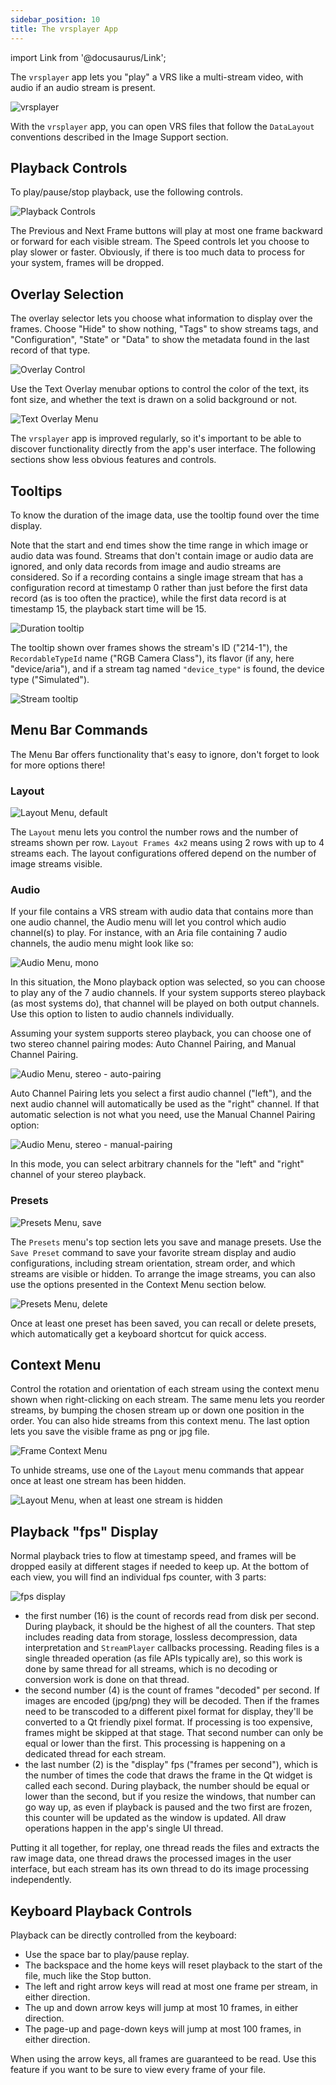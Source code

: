 ```yaml
---
sidebar_position: 10
title: The vrsplayer App
---
```


import Link from '@docusaurus/Link';

The `vrsplayer` app lets you "play" a VRS like a multi-stream video, with audio if an audio stream is present.

![vrsplayer](img/vrsplayer.png)

With the `vrsplayer` app, you can open VRS files that follow the `DataLayout` conventions described in the Image Support section.

## Playback Controls

To play/pause/stop playback, use the following controls.

![Playback Controls](img/Controls.png)

The Previous and Next Frame buttons will play at most one frame backward or forward for each visible stream. The Speed controls let you choose to play slower or faster. Obviously, if there is too much data to process for your system, frames will be dropped.

## Overlay Selection

The overlay selector lets you choose what information to display over the frames. Choose "Hide" to show nothing, "Tags" to show streams tags, and "Configuration", "State" or "Data" to show the metadata found in the last record of that type.

![Overlay Control](img/OverlayPopup.png)

Use the Text Overlay menubar options to control the color of the text, its font size, and whether the text is drawn on a solid background or not.

![Text Overlay Menu](img/TextOverlayMenu.png)

The `vrsplayer` app is improved regularly, so it's important to be able to discover functionality directly from the app's user interface. The following sections show less obvious features and controls.

## Tooltips

To know the duration of the image data, use the tooltip found over the time display.

Note that the start and end times show the time range in which image or audio data was found. Streams that don't contain image or audio data are ignored, and only data records from image and audio streams are considered. So if a recording contains a single image stream that has a configuration record at timestamp 0 rather than just before the first data record (as is too often the practice), while the first data record is at timestamp 15, the playback start time will be 15.

![Duration tooltip](img/DurationTooltip.png)

The tooltip shown over frames shows the stream's ID ("214-1"), the `RecordableTypeId` name ("RGB Camera Class"), its flavor (if any, here "device/aria"), and if a stream tag named `"device_type"` is found, the device type ("Simulated").

![Stream tooltip](img/StreamTooltip.png)

## Menu Bar Commands

The Menu Bar offers functionality that's easy to ignore, don't forget to look for more options there!

### Layout

![Layout Menu, default](img/LayoutMenuDefault.png)

The `Layout` menu lets you control the number rows and the number of streams shown per row. `Layout Frames 4x2` means using 2 rows with up to 4 streams each. The layout configurations offered depend on the number of image streams visible.

### Audio

If your file contains a VRS stream with audio data that contains more than one audio channel, the Audio menu will let you control which audio channel(s) to play. For instance, with an Aria file containing 7 audio channels, the audio menu might look like so:

![Audio Menu, mono](img/AudioMenu-Mono.png)

In this situation, the Mono playback option was selected, so you can choose to play any of the 7 audio channels. If your system supports stereo playback (as most systems do), that channel will be played on both output channels. Use this option to listen to audio channels individually.

Assuming your system supports stereo playback, you can choose one of two stereo channel pairing modes: Auto Channel Pairing, and Manual Channel Pairing.

![Audio Menu, stereo - auto-pairing](img/AudioMenu-Stereo-AutoPairing.png)

Auto Channel Pairing lets you select a first audio channel ("left"), and the next audio channel will automatically be used as the "right" channel. If that automatic selection is not what you need, use the Manual Channel Pairing option:

![Audio Menu, stereo - manual-pairing](img/AudioMenu-Stereo-ManualPairing.png)

In this mode, you can select arbitrary channels for the "left" and "right" channel of your stereo playback.

### Presets

![Presets Menu, save](img/PresetsMenuSave.png)

The `Presets` menu's top section lets you save and manage presets. Use the `Save Preset` command to save your favorite stream display and audio configurations, including stream orientation, stream order, and which streams are visible or hidden. To arrange the image streams, you can also use the options presented in the Context Menu section below.

![Presets Menu, delete](img/PresetsMenu.png)

Once at least one preset has been saved, you can recall or delete presets, which automatically get a keyboard shortcut for quick access.

## Context Menu

Control the rotation and orientation of each stream using the context menu shown when right-clicking on each stream. The same menu lets you reorder streams, by bumping the chosen stream up or down one position in the order. You can also hide streams from this context menu. The last option lets you save the visible frame as png or jpg file.

![Frame Context Menu](img/FrameContextMenu.png)

To unhide streams, use one of the `Layout` menu commands that appear once at least one stream has been hidden.

![Layout Menu, when at least one stream is hidden](img/LayoutMenuHiddenStream.png)

## Playback "fps" Display

Normal playback tries to flow at timestamp speed, and frames will be dropped easily at different stages if needed to keep up. At the bottom of each view, you will find an individual fps counter, with 3 parts:

![fps display](img/FpsDisplay.png)

- the first number (16) is the count of records read from disk per second. During playback, it should be the highest of all the counters. That step includes reading data from storage, lossless decompression, data interpretation and `StreamPlayer` callbacks processing. Reading files is a single threaded operation (as file APIs typically are), so this work is done by same thread for all streams, which is no decoding or conversion work is done on that thread.
- the second number (4) is the count of frames "decoded" per second. If images are encoded (jpg/png) they will be decoded. Then if the frames need to be transcoded to a different pixel format for display, they'll be converted to a Qt friendly pixel format. If processing is too expensive, frames might be skipped at that stage. That second number can only be equal or lower than the first. This processing is happening on a dedicated thread for each stream.
- the last number (2) is the "display" fps ("frames per second"), which is the number of times the code that draws the frame in the Qt widget is called each second. During playback, the number should be equal or lower than the second, but if you resize the windows, that number can go way up, as even if playback is paused and the two first are frozen, this counter will be updated as the window is updated. All draw operations happen in the app's single UI thread.

Putting it all together, for replay, one thread reads the files and extracts the raw image data, one thread draws the processed images in the user interface, but each stream has its own thread to do its image processing independently.

## Keyboard Playback Controls

Playback can be directly controlled from the keyboard:

- Use the space bar to play/pause replay.
- The backspace and the home keys will reset playback to the start of the file, much like the Stop button.
- The left and right arrow keys will read at most one frame per stream, in either direction.
- The up and down arrow keys will jump at most 10 frames, in either direction.
- The page-up and page-down keys will jump at most 100 frames, in either direction.

When using the arrow keys, all frames are guaranteed to be read. Use this feature if you want to be sure to view every frame of your file.
